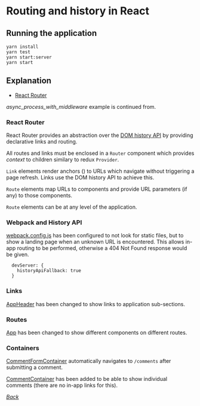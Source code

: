 # Routing and history in React

## Running the application

```
yarn install
yarn test
yarn start:server
yarn start
```

## Explanation

* [React Router](https://reacttraining.com/react-router)

_async_process_with_middleware_ example is continued from.

### React Router

React Router provides an abstraction over the [DOM history API](https://developer.mozilla.org/en-US/docs/Web/API/History_API) by providing declarative links and routing.

All routes and links must be enclosed in a `Router` component which provides _context_ to children similary to redux `Provider`.

`Link` elements render anchors (<a>) to URLs which navigate without triggering a page refresh. Links use the DOM history API to achieve this.

`Route` elements map URLs to components and provide URL parameters (if any) to those components.

`Route` elements can be at any level of the application.

### Webpack and History API

[webpack.config.js](../../webpack.config.js) has been configured
to not look for static files, but to show a landing page when an
unknown URL is encountered. This allows in-app routing to be
performed, otherwise a 404 Not Found response would be given.

```
  devServer: {
    historyApiFallback: true
  }
```

### Links

[AppHeader](./components/AppHeader) has been changed to show links to application sub-sections.

### Routes

[App](./containers/App) has been changed to show different
components on different routes.

### Containers

[CommentFormContainer](./containers/CommentFormContainer) automatically
navigates to `/comments` after submitting a comment.

[CommentContainer](./containers/CommentContainer) has been added to be able to
show individual comments (there are no in-app links for this).

[_Back_](../../README.md)
